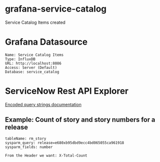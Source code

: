 # grafana-service-catalog
Service Catalog Items created

# Grafana Datasource
```
Name: Service Catalog Items
Type: InfluxDB
URL: http://localhost:8086
Access: Server (Default)
Database: service_catalog
```

# ServiceNow Rest API Explorer
[Encoded query strings documentation](https://docs.servicenow.com/bundle/london-platform-user-interface/page/use/using-lists/concept/c_EncodedQueryStrings.html)

## Example: Count of story and story numbers for a release
```
tableName: rm_story
sysparm_query: release=e680xb95dbd9ecc4bd065055ca961918
sysparm_fields: number

From the Header we want: X-Total-Count
```

